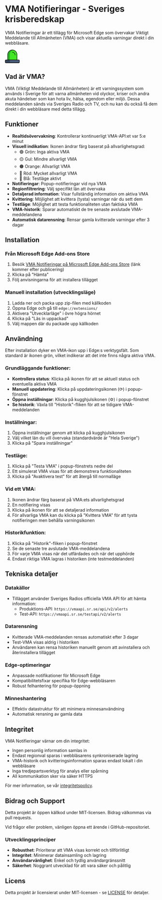 # VMA Notifieringar - Sveriges krisberedskap

VMA Notifieringar är ett tillägg för Microsoft Edge som övervakar Viktigt Meddelande till Allmänheten (VMA) och visar aktuella varningar direkt i din webbläsare.

![VMA Notifieringar-ikon](icons/lamp-green-48.png)

## Vad är VMA?

VMA (Viktigt Meddelande till Allmänheten) är ett varningssystem som används i Sverige för att varna allmänheten vid olyckor, kriser och andra akuta händelser som kan hota liv, hälsa, egendom eller miljö. Dessa meddelanden sänds via Sveriges Radio och TV, och nu kan du också få dem direkt i din webbläsare med detta tillägg.

## Funktioner

- **Realtidsövervakning**: Kontrollerar kontinuerligt VMA-API:et var 5:e minut
- **Visuell indikation**: Ikonen ändrar färg baserat på allvarlighetsgrad:
  - 🟢 Grön: Inga aktiva VMA
  - 🟡 Gul: Mindre allvarligt VMA
  - 🟠 Orange: Allvarligt VMA
  - 🔴 Röd: Mycket allvarligt VMA
  - 🔵 Blå: Testläge aktivt
- **Notifieringar**: Popup-notifieringar vid nya VMA
- **Regionfiltrering**: Välj specifikt län att övervaka
- **Detaljerad information**: Visar fullständig information om aktiva VMA
- **Kvittering**: Möjlighet att kvittera (tysta) varningar när du sett dem
- **Testläge**: Möjlighet att testa funktionaliteten utan faktiska VMA
- **VMA-historik**: Sparar automatiskt de tre senaste avslutade VMA-meddelandena
- **Automatisk datarensning**: Rensar gamla kvitterade varningar efter 3 dagar

## Installation

### Från Microsoft Edge Add-ons Store
1. Besök [VMA Notifieringar på Microsoft Edge Add-ons Store](#) (länk kommer efter publicering)
2. Klicka på "Hämta"
3. Följ anvisningarna för att installera tillägget

### Manuell installation (utvecklingsläge)
1. Ladda ner och packa upp zip-filen med källkoden
2. Öppna Edge och gå till `edge://extensions/`
3. Aktivera "Utvecklarläge" i övre högra hörnet
4. Klicka på "Läs in uppackad"
5. Välj mappen där du packade upp källkoden

## Användning

Efter installation dyker en VMA-ikon upp i Edge:s verktygsfält. Som standard är ikonen grön, vilket indikerar att det inte finns några aktiva VMA.

### Grundläggande funktioner:
- **Kontrollera status**: Klicka på ikonen för att se aktuell status och eventuella aktiva VMA
- **Manuell uppdatering**: Klicka på uppdateringsikonen (⟳) i popup-fönstret
- **Öppna inställningar**: Klicka på kugghjulsikonen (⚙) i popup-fönstret
- **Se historik**: Växla till "Historik"-fliken för att se tidigare VMA-meddelanden

### Inställningar:
1. Öppna inställningar genom att klicka på kugghjulsikonen
2. Välj vilket län du vill övervaka (standardvärde är "Hela Sverige")
3. Klicka på "Spara inställningar"

### Testläge:
1. Klicka på "Testa VMA" i popup-fönstrets nedre del
2. Ett simulerat VMA visas för att demonstrera funktionaliteten
3. Klicka på "Avaktivera test" för att återgå till normalläge

### Vid ett VMA:
1. Ikonen ändrar färg baserat på VMA:ets allvarlighetsgrad
2. En notifiering visas
3. Klicka på ikonen för att se detaljerad information
4. För allvarliga VMA kan du klicka på "Kvittera VMA" för att tysta notifieringen men behålla varningsikonen

### Historikfunktion:
1. Klicka på "Historik"-fliken i popup-fönstret
2. Se de senaste tre avslutade VMA-meddelandena
3. För varje VMA visas när det utfärdades och när det upphörde
4. Endast riktiga VMA lagras i historiken (inte testmeddelanden)

## Tekniska detaljer

### Datakällor
- Tillägget använder Sveriges Radios officiella VMA API för att hämta information:
  - Produktions-API: `https://vmaapi.sr.se/api/v2/alerts`
  - Test-API: `https://vmaapi.sr.se/testapi/v2/alerts`

### Datarensning
- Kvitterade VMA-meddelanden rensas automatiskt efter 3 dagar
- Test-VMA visas aldrig i historiken
- Användaren kan rensa historiken manuellt genom att avinstallera och återinstallera tillägget

### Edge-optimeringar
- Anpassade notifikationer för Microsoft Edge
- Kompatibilitetsfixar specifika för Edge-webbläsaren
- Robust felhantering för popup-öppning

### Minneshantering
- Effektiv datastruktur för att minimera minnesanvändning
- Automatisk rensning av gamla data

## Integritet

VMA Notifieringar värnar om din integritet:
- Ingen personlig information samlas in
- Endast regionval sparas i webbläsarens synkroniserade lagring
- VMA-historik och kvitteringsinformation sparas endast lokalt i din webbläsare
- Inga tredjepartsverktyg för analys eller spårning
- All kommunikation sker via säker HTTPS

För mer information, se vår [integritetspolicy](PRIVACY_POLICY.md).

## Bidrag och Support

Detta projekt är öppen källkod under MIT-licensen. Bidrag välkommas via pull requests.

Vid frågor eller problem, vänligen öppna ett ärende i GitHub-repositoriet.

### Utvecklingsprinciper
- **Robusthet**: Prioriterar att VMA visas korrekt och tillförlitligt
- **Integritet**: Minimerar datainsamling och lagring
- **Användarvänlighet**: Enkel och tydlig användargränssnitt
- **Säkerhet**: Noggrant utvecklad för att vara säker och pålitlig

## Licens

Detta projekt är licensierat under MIT-licensen - se [LICENSE](LICENSE) för detaljer.
